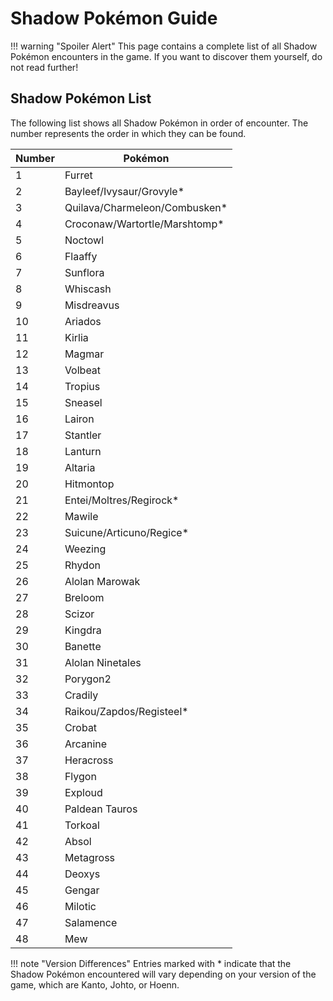 # Shadow Pokémon Guide

!!! warning "Spoiler Alert"
    This page contains a complete list of all Shadow Pokémon encounters in the game. If you want to discover them yourself, do not read further!

## Shadow Pokémon List

The following list shows all Shadow Pokémon in order of encounter. The number represents the order in which they can be found.

| Number | Pokémon |
|--------|---------|
| 1 | Furret |
| 2 | Bayleef/Ivysaur/Grovyle* |
| 3 | Quilava/Charmeleon/Combusken* |
| 4 | Croconaw/Wartortle/Marshtomp* |
| 5 | Noctowl |
| 6 | Flaaffy |
| 7 | Sunflora |
| 8 | Whiscash |
| 9 | Misdreavus |
| 10 | Ariados |
| 11 | Kirlia |
| 12 | Magmar |
| 13 | Volbeat |
| 14 | Tropius |
| 15 | Sneasel |
| 16 | Lairon |
| 17 | Stantler |
| 18 | Lanturn |
| 19 | Altaria |
| 20 | Hitmontop |
| 21 | Entei/Moltres/Regirock* |
| 22 | Mawile |
| 23 | Suicune/Articuno/Regice* |
| 24 | Weezing |
| 25 | Rhydon |
| 26 | Alolan Marowak |
| 27 | Breloom |
| 28 | Scizor |
| 29 | Kingdra |
| 30 | Banette |
| 31 | Alolan Ninetales |
| 32 | Porygon2 |
| 33 | Cradily |
| 34 | Raikou/Zapdos/Registeel* |
| 35 | Crobat |
| 36 | Arcanine |
| 37 | Heracross |
| 38 | Flygon |
| 39 | Exploud |
| 40 | Paldean Tauros |
| 41 | Torkoal |
| 42 | Absol |
| 43 | Metagross |
| 44 | Deoxys |
| 45 | Gengar |
| 46 | Milotic |
| 47 | Salamence |
| 48 | Mew |

!!! note "Version Differences"
    Entries marked with * indicate that the Shadow Pokémon encountered will vary depending on your version of the game, which are Kanto, Johto, or Hoenn.
